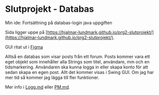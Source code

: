 # Slutprojekt - Databas

Min ide: Fortsättning på databas-login java uppgiften

Sida ligger uppe på [https://hjalmar-lundmark.github.io/prg2-slutprojekt/](https://hjalmar-lundmark.github.io/prg2-slutprojekt/).

GUI ritat ut i [Figma](https://www.figma.com/file/pUN0oFfNOED2i6mp0Zh7OZ/prg2-slutprojekt?node-id=0%3A1&t=55ccjZPlMn5sCcDZ-1)

Alltså en databas som visar posts från ett forum. Posts kommer vara ett eget objekt som innehåller 
alla Strings som titel, användare, mm och en tidsmarkering. Användaren ska kunna logga in eller skapa konto 
för att sedan skapa en egen post. Allt det kommer visas i Swing GUI. Om jag har mer tid så kommer jag lägga 
till fler funktioner. 

Mer info i [Logg.md](docs/Logg.md) eller [PM.md](docs/Logg.md). 